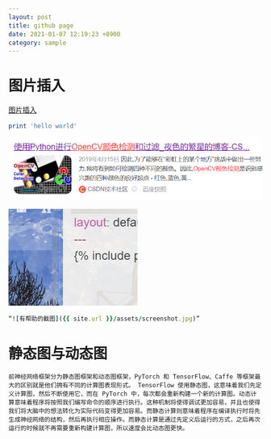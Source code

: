 ```yaml
---
layout: post
title: github page
date: 2021-01-07 12:19:23 +0900
category: sample
---
```

# 图片插入

[图片插入](https://www.zhihu.com/question/31123165)

```ruby
print 'hello world'
```
![](images/1609996595574.png)


![test image](./images/1609999846584.png)

```ruby
“![有帮助的截图]({{ site.url }}/assets/screenshot.jpg)”
```


# 静态图与动态图
	前神经网络框架分为静态图框架和动态图框架，PyTorch 和 TensorFlow、Caffe 等框架最大的区别就是他们拥有不同的计算图表现形式。 TensorFlow 使用静态图，这意味着我们先定义计算图，然后不断使用它，而在 PyTorch 中，每次都会重新构建一个新的计算图。动态计算意味着程序将按照我们编写命令的顺序进行执行。这种机制将使得调试更加容易，并且也使得我们将大脑中的想法转化为实际代码变得更加容易。而静态计算则意味着程序在编译执行时将先生成神经网络的结构，然后再执行相应操作。而静态计算是通过先定义后运行的方式，之后再次运行的时候就不再需要重新构建计算图，所以速度会比动态图更快。





